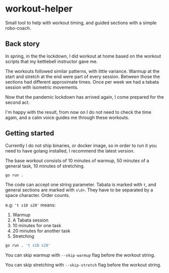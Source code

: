 # workout-helper

Small tool to help with workout timing, and guided sections with a simple robo-coach.

## Back story

In spring, in the the lockdown, I did workout at home based on the workout scripts that my kettlebell instructor gave me.

The workouts followed similar patterns, with little variance.
Warmup at the start and stretch at the end were part of every session.
Between those the sections had different approximate times.
Once per week we had a tabata session with isometric movements.

Now that the pandemic lockdown has arrived again, I come prepared for the second act.

I'm happy with the result, from now on I do not need to check the time again, and a calm voice guides me through these workouts.

## Getting started

Currently I do not ship binaries, or docker image, so in order to run it you need to have golang installed, I recommend the latest version.

The base workout consists of 10 minutes of warmup, 50 minutes of a general task, 10 minutes of stretching.

```bash
go run .
```

The code can accept one string parameter. Tabata is marked with `t`, and general sections are marked with `s\d+`.
They have to be separated by a space character. Order counts.

e.g: `'t s10 s20'` means:

1. Warmup
1. A Tabata session
1. 10 minutes for one task
1. 20 minutes for another task
1. Stretching

```bash
go run . 't s10 s20'
```

You can skip warmup with `--skip-warmup` flag before the workout string.

You can skip stretching with `--skip-stretch` flag before the workout string.